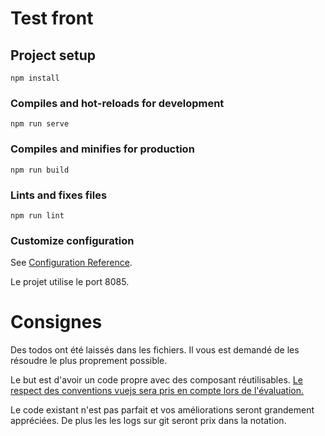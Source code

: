 # Test front

## Project setup
```
npm install
```

### Compiles and hot-reloads for development
```
npm run serve
```

### Compiles and minifies for production
```
npm run build
```

### Lints and fixes files
```
npm run lint
```

### Customize configuration
See [Configuration Reference](https://cli.vuejs.org/config/).

Le projet utilise le port 8085.

# Consignes

Des todos ont été laissés dans les fichiers. Il vous est demandé de les résoudre le plus proprement possible.

Le but est d'avoir un code propre avec des composant réutilisables. [Le respect des conventions vuejs sera pris en compte lors de l'évaluation.](https://v3.vuejs.org/style-guide/)

Le code existant n'est pas parfait et vos améliorations seront grandement appréciées.
De plus les les logs sur git seront prix dans la notation.